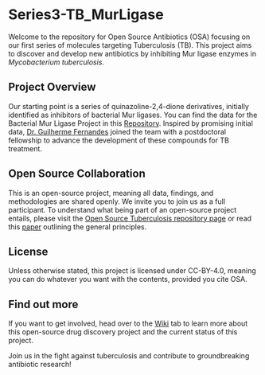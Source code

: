 # Series3-TB_MurLigase

Welcome to the repository for Open Source Antibiotics (OSA) focusing on our first series of molecules targeting Tuberculosis (TB). This project aims to discover and develop new antibiotics by inhibiting Mur ligase enzymes in _Mycobacterium tuberculosis_.

## Project Overview
Our starting point is a series of quinazoline-2,4-dione derivatives, initially identified as inhibitors of bacterial Mur ligases. You can find the data for the Bacterial Mur Ligase Project in this [Repository](https://github.com/opensourceantibiotics/murligase). Inspired by promising initial data, [Dr. Guilherme Fernandes](https://www.linkedin.com/in/guifelipefernandes/) joined the team with a postdoctoral fellowship to advance the development of these compounds for TB treatment.

## Open Source Collaboration
This is an open-source project, meaning all data, findings, and methodologies are shared openly. We invite you to join us as a full participant. To understand what being part of an open-source project entails, please visit the [Open Source Tuberculosis repository page](https://github.com/OpenSourceTB/OSTB_General_Start_Here) or read this [paper](https://chemistry-europe.onlinelibrary.wiley.com/doi/full/10.1002/cmdc.201900565) outlining the general principles.

## License
Unless otherwise stated, this project is licensed under CC-BY-4.0, meaning you can do whatever you want with the contents, provided you cite OSA.

## Find out more
If you want to get involved, head over to the [Wiki](https://github.com/opensourceantibiotics/Series3-TB_MurLigase/wiki) tab to learn more about this open-source drug discovery project and the current status of this project.

Join us in the fight against tuberculosis and contribute to groundbreaking antibiotic research!
